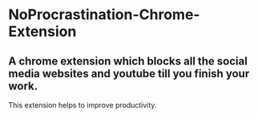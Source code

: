 # NoProcrastination-Chrome-Extension

## A chrome extension which blocks all the social media websites and youtube till you finish your work.

This extension helps to improve productivity.
